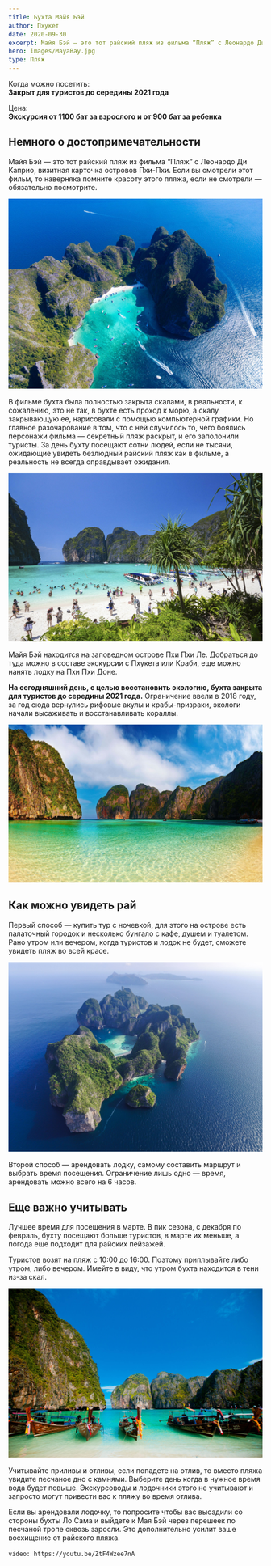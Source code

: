 ```yaml
---
title: Бухта Майя Бэй
author: Пхукет
date: 2020-09-30
excerpt: Майя Бэй — это тот райский пляж из фильма “Пляж” с Леонардо Ди Каприо, визитная карточка островов Пхи-Пхи.
hero: images/MayaBay.jpg
type: Пляж
---
```

Когда можно посетить:  
**Закрыт для туристов до середины 2021 года**

Цена:  
**Экскурсия от 1100 бат за взрослого и от 900 бат за ребенка**

## Немного о достопримечательности
Майя Бэй — это тот райский пляж из фильма “Пляж” с Леонардо Ди Каприо, визитная карточка островов Пхи-Пхи. Если вы смотрели этот фильм, то наверняка помните красоту этого пляжа, если не смотрели — обязательно посмотрите. 

![Бухта Майа Бэй Maya Bay](images/MayaBay11.jpg "Бухта с высоты птичьего полета")

В фильме бухта была полностью закрыта скалами, в реальности, к сожалению, это не так, в бухте есть проход к морю, а скалу закрывающую ее, нарисовали с помощью компьютерной графики. Но главное разочарование в том, что с ней случилось то, чего боялись персонажи фильма — секретный пляж раскрыт, и его заполонили туристы. За день бухту посещают сотни людей, если не тысячи, ожидающие увидеть безлюдный райский пляж как в фильме, а реальность не всегда оправдывает ожидания.

![Бухта Майа Бэй Maya Bay](images/MayaBay2.jpg "Очень много туристов")

Майя Бэй находится на заповедном острове Пхи Пхи Ле. Добраться до туда можно в составе экскурсии с Пхукета или Краби, еще можно нанять лодку на Пхи Пхи Доне.

**На сегодняшний день, с целью восстановить экологию, бухта закрыта для туристов до середины 2021 года.** Ограничение ввели в 2018 году, за год сюда вернулись рифовые акулы и крабы-призраки, экологи начали высаживать и восстанавливать кораллы.

![Бухта Майа Бэй Maya Bay](images/wallpapertag.com1.jpg "Источник wallpapertag.com")
 
## Как можно увидеть рай 
Первый способ — купить тур с ночевкой, для этого на острове есть палаточный городок и несколько бунгало с кафе, душем и туалетом. Рано утром или вечером, когда туристов и лодок не будет, сможете увидеть пляж во всей красе.

![Бухта Майа Бэй Maya Bay](images/worldwidetour.ru.jpg "Источник worldwidetour.ru")

Второй способ — арендовать лодку, самому составить маршрут и выбрать время посещения. Ограничение лишь одно — время, арендовать можно всего на 6 часов. 

## Еще важно учитывать
Лучшее время для посещения в марте. В пик сезона, с декабря по февраль, бухту посещают больше туристов, в марте их меньше, а погода еще подходит для райских пейзажей. 

Туристов возят на пляж с 10:00 до 16:00. Поэтому приплывайте либо утром, либо вечером. Имейте в виду, что утром бухта находится в тени из-за скал.

![Бухта Майа Бэй Maya Bay](images/MayaBay3.jpg)

Учитывайте приливы и отливы, если попадете на отлив, то вместо пляжа увидите песчаное дно с камнями. Выберите день когда в нужное время вода будет повыше. Экскурсоводы и лодочники этого не учитывают и запросто могут привести вас к пляжу во время отлива.

Если вы арендовали лодочку, то попросите чтобы вас высадили со стороны бухты Ло Сама и выйдете к Мая Бэй через перешеек по песчаной тропе сквозь заросли. Это дополнительно усилит ваше восхищение от райского пляжа.

`video: https://youtu.be/ZtF4Wzee7nA`